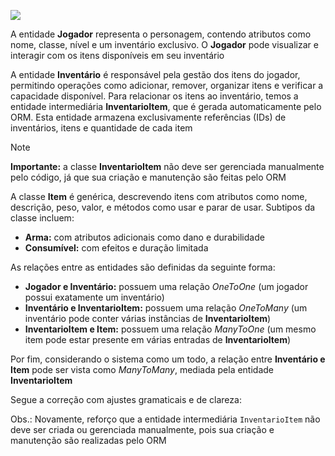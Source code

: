![](https://www.mermaidchart.com/raw/3f9df8aa-2937-4182-80fb-eaf1637bf932?theme=dark&version=v0.1&format=svg)

A entidade **Jogador** representa o personagem, contendo atributos como nome, classe, nível e um inventário exclusivo. O **Jogador** pode visualizar e interagir com os itens disponíveis em seu inventário

A entidade **Inventário** é responsável pela gestão dos itens do jogador, permitindo operações como adicionar, remover, organizar itens e verificar a capacidade disponível. Para relacionar os itens ao inventário, temos a entidade intermediária **InventarioItem**, que é gerada automaticamente pelo ORM. Esta entidade armazena exclusivamente referências (IDs) de inventários, itens e quantidade de cada item

> [!NOTE]
> **Importante:** a classe **InventarioItem** não deve ser gerenciada manualmente pelo código, já que sua criação e manutenção são feitas pelo ORM

A classe **Item** é genérica, descrevendo itens com atributos como nome, descrição, peso, valor, e métodos como usar e parar de usar. Subtipos da classe incluem:
- **Arma:** com atributos adicionais como dano e durabilidade
- **Consumível:** com efeitos e duração limitada

As relações entre as entidades são definidas da seguinte forma:
- **Jogador e Inventário:** possuem uma relação *OneToOne* (um jogador possui exatamente um inventário)
- **Inventário e InventarioItem:** possuem uma relação *OneToMany* (um inventário pode conter várias instâncias de **InventarioItem**)
- **InventarioItem e Item:** possuem uma relação *ManyToOne* (um mesmo item pode estar presente em várias entradas de **InventarioItem**)

Por fim, considerando o sistema como um todo, a relação entre **Inventário e Item** pode ser vista como *ManyToMany*, mediada pela entidade **InventarioItem**

Segue a correção com ajustes gramaticais e de clareza:

Obs.: Novamente, reforço que a entidade intermediária `InventarioItem` não deve ser criada ou gerenciada manualmente, pois sua criação e manutenção são realizadas pelo ORM
